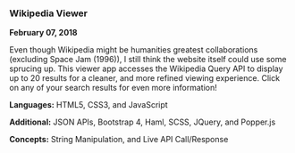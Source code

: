 ### Wikipedia Viewer

__February 07, 2018__

Even though Wikipedia might be humanities greatest collaborations (excluding Space Jam (1996)), I still think the website itself could use some sprucing up. This viewer app accesses the Wikipedia Query API to display up to 20 results for a cleaner, and more refined viewing experience. Click on any of your search results for even more information!


__Languages:__ HTML5, CSS3, and JavaScript

__Additional:__ JSON APIs, Bootstrap 4, Haml, SCSS, JQuery, and Popper.js

__Concepts:__ String Manipulation, and Live API Call/Response

